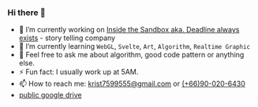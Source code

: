 ### Hi there 👋

- 🔭 I’m currently working on [Inside the Sandbox aka. Deadline always exists](https://www.facebook.com/deadlinealwaysexists) - story telling company
- 🌱 I’m currently learning `WebGL`, `Svelte`, `Art`, `Algorithm`, `Realtime Graphic`
- 💬 Feel free to ask me about algorithm, good code pattern or anything else.
- ⚡ Fun fact: I usually work up at 5AM.
- 📫 How to reach me: [krist7599555@gmail.com](mailto:krist7599555@gmail.com) or [(+66)90-020-6430](tel:0900206430)
- [public google drive](https://drive.google.com/drive/folders/1h9sXVS6ek3PsQjTpJn1VqPtEXzE7yuvF?usp=sharing)